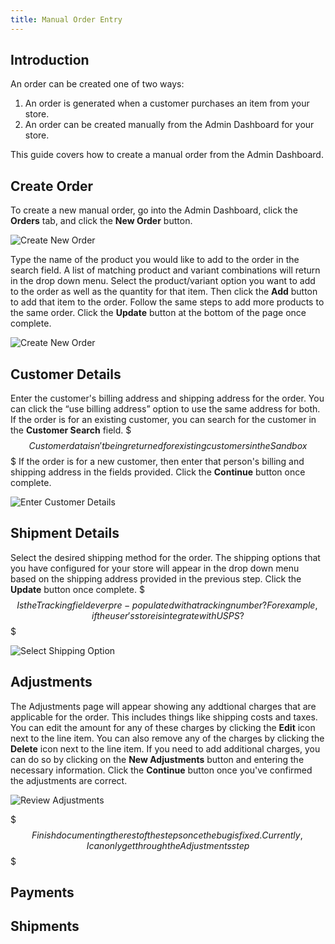 ```yaml
---
title: Manual Order Entry
---
```


## Introduction

An order can be created one of two ways: 

1. An order is generated when a customer purchases an item from your store.
2. An order can be created manually from the Admin Dashboard for your store. 

This guide covers how to create a manual order from the Admin Dashboard. 

## Create Order

To create a new manual order, go into the Admin Dashboard, click the **Orders** tab, and click the **New Order** button.

![Create New Order](/images/user/create_new_order.jpg)

Type the name of the product you would like to add to the order in the search field. A list of matching product and variant combinations will return in the drop down menu. Select the product/variant option you want to add to the order as well as the quantity for that item. Then click the **Add** button to add that item to the order. Follow the same steps to add more products to the same order. Click the **Update** button at the bottom of the page once complete.

![Create New Order](/images/user/order_product_search.jpg)

## Customer Details

Enter the customer's billing address and shipping address for the order. You can click the “use billing address” option to use the same address for both. If the order is for an existing customer, you can search for the customer in the **Customer Search** field. $$$Customer data isn't being returned for existing customers in the Sandbox$$$ If the order is for a new customer, then enter that person's billing and shipping address in the fields provided. Click the **Continue** button once complete.


![Enter Customer Details](/images/user/order_customer_details.jpg)

## Shipment Details

Select the desired shipping method for the order. The shipping options that you have configured for your store will appear in the drop down menu based on the shipping address provided in the previous step. Click the **Update** button once complete. $$$Is the Tracking field ever pre-populated with a tracking number?For example, if the user's store is integrate with USPS?$$$

![Select Shipping Option](/images/user/select_shipping.jpg)

## Adjustments

The Adjustments page will appear showing any addtional charges that are applicable for the order. This includes things like shipping costs and taxes. You can edit the amount for any of these charges by clicking the **Edit** icon next to the line item. You can also remove any of the charges by clicking the **Delete** icon next to the line item. If you need to add additional charges, you can do so by clicking on the **New Adjustments** button and entering the necessary information. Click the **Continue** button once you've confirmed the adjustments are correct. 

![Review Adjustments](/images/user/order_adjustments.jpg)

$$$Finish documenting the rest of the steps once the bug is fixed. Currently, I can only get through the Adjustments step$$$

## Payments

## Shipments